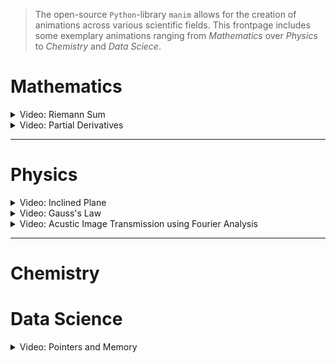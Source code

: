> The open-source ``Python``-library ``manim`` allows for the creation of animations across various scientific fields. This frontpage includes some exemplary animations ranging from *Mathematics* over
> *Physics* to *Chemistry* and *Data Sciece*. 

<!-- While the main purpose of the library are education animations, it can also be used for  -->


# Mathematics

<details>
  <summary>Video: Riemann Sum </summary>
	<div>
		<video controls width="90%" src="animations/integration_index_Scene.mp4" loop="true"></video>
	</div>
</details>

<details>
  <summary>Video: Partial Derivatives </summary>
	<div>
		<video controls width="90%" src="animations/partial_differentiation.mp4" loop="true"></video>
	</div>
</details>

---

# Physics

<details>
  <summary>Video: Inclined Plane </summary>
	<div>
		<video controls width="90%" src="animations/inclined_plane_FULL_2.mp4" loop="true"></video>
	</div>
</details>

<details>
  <summary>Video: Gauss's Law </summary>
	<div>
		<video controls width="90%" src="animations/gauss_Scene.mp4" loop="true"></video>
	</div>
</details>

<details>
  <summary>Video: Acustic Image Transmission using Fourier Analysis </summary>
	<div>
		<video controls width="90%" src="animations/snow_leopard_CVC_ENG_2x_cut.mp4" loop="true"></video>
	</div>
</details>




---

# Chemistry



# Data Science

<details>
  <summary>Video: Pointers and Memory </summary>
	<div>
		<video controls width="90%" src="animations/pointer_Scene.mp4" loop="true"></video>
	</div>
</details>